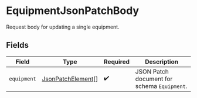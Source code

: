# EquipmentJsonPatchBody

Request body for updating a single equipment.


## Fields

| Field                                                         | Type                                                          | Required                                                      | Description                                                   |
| ------------------------------------------------------------- | ------------------------------------------------------------- | ------------------------------------------------------------- | ------------------------------------------------------------- |
| `equipment`                                                   | [JsonPatchElement](../../models/shared/jsonpatchelement.md)[] | :heavy_check_mark:                                            | JSON Patch document for schema `Equipment`.                   |